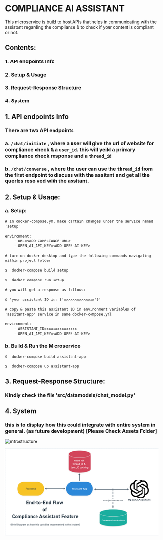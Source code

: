 # COMPLIANCE AI ASSISTANT

 This microservice is build to host APIs that helps in communicating with the assistant regarding the compliance & to check if your content is compliant or not.

##  Contents:
###  1. API endpoints Info
###  2. Setup & Usage
###  3. Request-Response Structure 
###  4. System

## 1. API endpoints Info

### There are two API endpoints 

### a. `/chat/initiate` , where a user will give the url of website for compliance check & a `user_id`. this will yeild a primary compliance check response and a `thread_id`

### b. `/chat/converse` , where the user can use the `thread_id` from the first endpoint to discuss with the assitant and get all the queries resolved with the assitant.

##  2. Setup & Usage:

###  a. Setup:
```
# in docker-compose.yml make certain changes under the service named 'setup'

environment:
    - URL=<ADD-COMPLIANCE-URL>
    - OPEN_AI_API_KEY=<ADD-OPEN-AI-KEY>

# turn on docker desktop and type the following commands navigating within project folder

$  docker-compose build setup

$  docker-compose run setup

# you will get a response as follows:

$ 'your assistant ID is: {'xxxxxxxxxxxxxx'}'

# copy & paste this assistant ID in environment variables of 'assitant-app' service in same docker-compose.yml

environment:
    - ASSISTANT_ID=xxxxxxxxxxxxxx
    - OPEN_AI_API_KEY=<ADD-OPEN-AI-KEY>

```

###  b. Build & Run the Microservice

```
$  docker-compose build assistant-app

$  docker-compose up assistant-app

```

##  3. Request-Response Structure:

### Kindly check the file 'src/datamodels/chat_model.py'

## 4. System

### this is to display how this could integrate with entire system in general. (as future development) [Please Check Assets Folder]
<img width="524" alt="infrastructure" src="https://github.com/AbhishekPawaskar/compliance-ai/assets/46342691/8c87b11e-b215-404f-8773-8d3e0cc25d67">

![Alt Text](assets/infrastructure.png)
